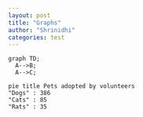```yaml
---
layout: post
title: "Graphs"
author: "Shrinidhi"
categories: test
---
```


```mermaid!
graph TD;
  A-->B;
  A-->C;
```


```mermaid!
pie title Pets adopted by volunteers
"Dogs" : 386
"Cats" : 85
"Rats" : 35
```

